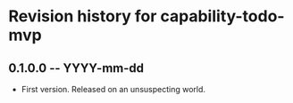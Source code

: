 # Revision history for capability-todo-mvp

## 0.1.0.0 -- YYYY-mm-dd

* First version. Released on an unsuspecting world.
